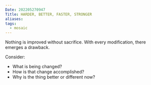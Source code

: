 ```yaml
---
Date: 202205270947
Title: HARDER, BETTER, FASTER, STRONGER
aliases: 
tags:
  - mosaic
---
```

Nothing is improved without sacrifice. With every modification, there emerges a drawback.

Consider:
- What is being changed?
- How is that change accomplished?
- Why is the thing better or different now?